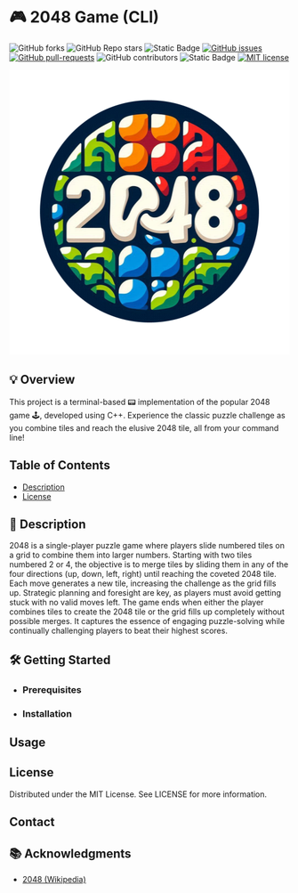 # 🎮 2048 Game (CLI)

<!-- Badges -->
![GitHub forks](https://img.shields.io/github/forks/osumy/2048)
![GitHub Repo stars](https://img.shields.io/github/stars/osumy/2048)
![Static Badge](https://img.shields.io/badge/C++-blue.svg?style=flat&logo=c%2B%2B)
[![GitHub issues](https://badgen.net/github/issues/osumy/2048)](https://GitHub.com/osumy/2048/issues)
[![GitHub pull-requests](https://img.shields.io/github/issues-pr/osumy/2048.svg)](https://GitHub.com/osumy/2048/pull)
![GitHub contributors](https://img.shields.io/github/contributors/osumy/2048)
![Static Badge](https://img.shields.io/badge/version-1.0-purple)
[![MIT license](https://img.shields.io/badge/license-MIT-blue.svg)](https://lbesson.mit-license.org/)


<!-- Logo -->
<div align="center">
  <img src="logo.png" alt="2048" width="512" height="512">
</div>

## 💡 Overview

This project is a terminal-based 📟 implementation of the popular 2048 game 🕹️, developed using C++. Experience the classic puzzle challenge as you combine tiles and reach the elusive 2048 tile, all from your command line!

<!-- Demo -->

## Table of Contents
- [Description](https://github.com/osumy/2048/tree/readme#-description)
- [License](#License)

## 📝 Description

2048 is a single-player puzzle game where players slide numbered tiles on a grid to combine them into larger numbers. Starting with two tiles numbered 2 or 4, the objective is to merge tiles by sliding them in any of the four directions (up, down, left, right) until reaching the coveted 2048 tile. Each move generates a new tile, increasing the challenge as the grid fills up. Strategic planning and foresight are key, as players must avoid getting stuck with no valid moves left. The game ends when either the player combines tiles to create the 2048 tile or the grid fills up completely without possible merges. It captures the essence of engaging puzzle-solving while continually challenging players to beat their highest scores.

## 🛠️ Getting Started


* ### Prerequisites


* ### Installation

## Usage

## License
Distributed under the MIT License. See LICENSE for more information.

## Contact


## 📚 Acknowledgments
* [2048 (Wikipedia)](https://en.wikipedia.org/wiki/2048_(video_game))


